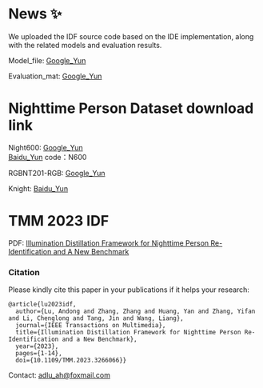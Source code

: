 # News :sparkles:

We uploaded the IDF source code based on the IDE implementation, along with the related models and evaluation results.

Model_file: [Google_Yun](https://drive.google.com/file/d/1QE85gJ85f4LaCp1Q8mmjO_m_9_rqbhG3/view?usp=sharing)

Evaluation_mat: [Google_Yun](https://drive.google.com/file/d/1LgTanZOtpSxLVcbXze8GN9ik1syC9sv3/view?usp=drive_link)


# Nighttime Person Dataset download link 
Night600: [Google_Yun](https://drive.google.com/file/d/1_hPDoEARO5KHAGTu1_3xKuKj-eMbGD-0/view?usp=drive_link)   
[Baidu_Yun](https://pan.baidu.com/s/1J761DADOP_lPEZNcYxe90Q) code：N600 

RGBNT201-RGB: [Google_Yun](https://drive.google.com/drive/folders/1EscBadX-wMAT56_It5lXY-S3-b5nK1wH?usp=sharing
)

Knight: [Baidu_Yun](https://pan.baidu.com/s/1D5g0AqT1Lx2sl__EprRa6A)


# TMM 2023 IDF
PDF: [Illumination Distillation Framework for Nighttime Person Re-Identification and A New Benchmark
](https://ieeexplore.ieee.org/document/10098634)



### Citation

Please kindly cite this paper in your publications if it helps your research:
```
@article{lu2023idf,
  author={Lu, Andong and Zhang, Zhang and Huang, Yan and Zhang, Yifan and Li, Chenglong and Tang, Jin and Wang, Liang},
  journal={IEEE Transactions on Multimedia}, 
  title={Illumination Distillation Framework for Nighttime Person Re-Identification and a New Benchmark}, 
  year={2023},
  pages={1-14},
  doi={10.1109/TMM.2023.3266066}}
```

Contact: adlu_ah@foxmail.com

